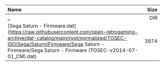 |Name|Size|
|:---|---:|
|[..](../index.html)|DIR|
|[Sega Saturn - Firmware.dat](https://raw.githubusercontent.com/open-retrogaming-archive/dat-catalog/main/root/normalized/TOSEC-ISO/Sega/Saturn/Firmware/Sega Saturn - Firmware/Sega Saturn - Firmware (TOSEC-v2014-07-01_CM).dat)|3974|
